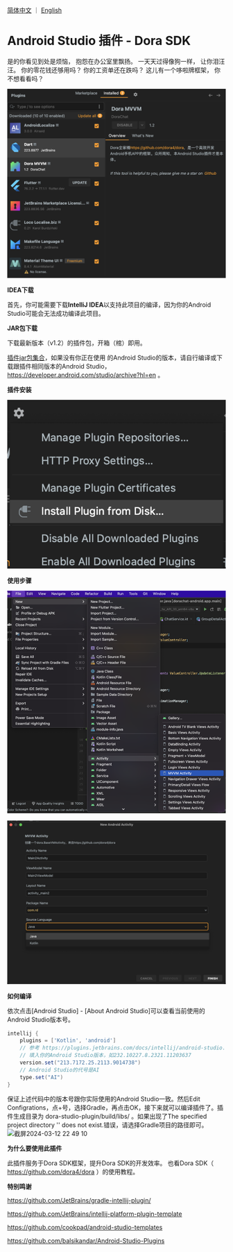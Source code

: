 <a href="./README.zh-CN.md">简体中文</a> ｜ <a href="./README.md">English</a>

# Android Studio 插件 - Dora SDK

是的你看见到处是烦恼， 抱怨在办公室里飘扬。 一天天过得像狗一样， 让你泪汪汪。 你的零花钱还够用吗？ 你的工资单还在跌吗？ 这儿有一个哆啦牌框架， 你不想看看吗？

![product](https://github.com/dora4/dora-studio-plugin/blob/main/art/product.png)

**IDEA下载**

首先，你可能需要下载**IntelliJ IDEA**以支持此项目的编译，因为你的Android Studio可能会无法成功编译此项目。

**JAR包下载**

下载最新版本（v1.2）的插件包，开箱（棺）即用。

<a href='https://github.com/dora4/dora-studio-plugin/blob/main/art/'>插件jar包集合</a>，如果没有你正在使用
的Android Studio的版本，请自行编译或下载跟插件相同版本的Android Studio，https://developer.android.com/studio/archive?hl=en 。

**插件安装**

![install-jar](https://github.com/dora4/dora-studio-plugin/blob/main/art/install-jar.png)

**使用步骤**

![step1](https://github.com/dora4/dora-studio-plugin/blob/main/art/step1.png)

![step2](https://github.com/dora4/dora-studio-plugin/blob/main/art/step2.png)

**如何编译**

依次点击[Android Studio] - [About Android Studio]可以查看当前使用的Android Studio版本号。

```groovy
intellij {
    plugins = ['Kotlin', 'android']
    // 参考 https://plugins.jetbrains.com/docs/intellij/android-studio.html#android-studio-releases-listing
    // 填入你的Android Studio版本，如232.10227.8.2321.11203637
    version.set("213.7172.25.2113.9014738")
    // Android Studio的代号是AI
    type.set("AI")
}
```
保证上述代码中的版本号跟你实际使用的Android Studio一致。然后Edit Configrations，点+号，选择Gradle，再点击OK，接下来就可以编译插件了。插件生成目录为 dora-studio-plugin/build/libs/ 。如果出现了The specified project directory '' does not exist.错误，请选择Gradle项目的路径即可。
<img width="1070" alt="截屏2024-03-12 22 49 10" src="https://github.com/dora4/dora-studio-plugin/assets/71242257/2305f759-a367-422a-864e-cb75e77f79bc">


**为什么要使用此插件**

此插件服务于Dora SDK框架，提升Dora SDK的开发效率。
也看Dora SDK（ https://github.com/dora4/dora ）的使用教程。

**特别鸣谢**

https://github.com/JetBrains/gradle-intellij-plugin/

https://github.com/JetBrains/intellij-platform-plugin-template

https://github.com/cookpad/android-studio-templates

https://github.com/balsikandar/Android-Studio-Plugins
